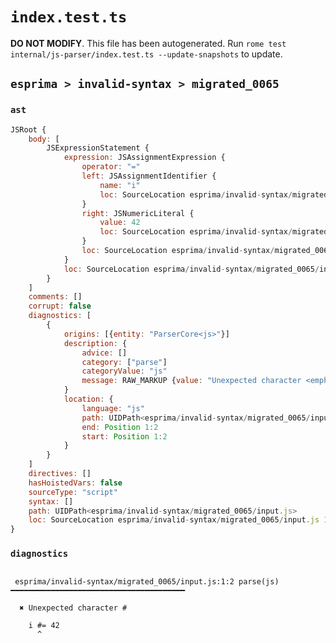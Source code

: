 # `index.test.ts`

**DO NOT MODIFY**. This file has been autogenerated. Run `rome test internal/js-parser/index.test.ts --update-snapshots` to update.

## `esprima > invalid-syntax > migrated_0065`

### `ast`

```javascript
JSRoot {
	body: [
		JSExpressionStatement {
			expression: JSAssignmentExpression {
				operator: "="
				left: JSAssignmentIdentifier {
					name: "i"
					loc: SourceLocation esprima/invalid-syntax/migrated_0065/input.js 1:0-1:1 (i)
				}
				right: JSNumericLiteral {
					value: 42
					loc: SourceLocation esprima/invalid-syntax/migrated_0065/input.js 1:5-1:7
				}
				loc: SourceLocation esprima/invalid-syntax/migrated_0065/input.js 1:0-1:7
			}
			loc: SourceLocation esprima/invalid-syntax/migrated_0065/input.js 1:0-1:7
		}
	]
	comments: []
	corrupt: false
	diagnostics: [
		{
			origins: [{entity: "ParserCore<js>"}]
			description: {
				advice: []
				category: ["parse"]
				categoryValue: "js"
				message: RAW_MARKUP {value: "Unexpected character <emphasis>#</emphasis>"}
			}
			location: {
				language: "js"
				path: UIDPath<esprima/invalid-syntax/migrated_0065/input.js>
				end: Position 1:2
				start: Position 1:2
			}
		}
	]
	directives: []
	hasHoistedVars: false
	sourceType: "script"
	syntax: []
	path: UIDPath<esprima/invalid-syntax/migrated_0065/input.js>
	loc: SourceLocation esprima/invalid-syntax/migrated_0065/input.js 1:0-2:0
}
```

### `diagnostics`

```

 esprima/invalid-syntax/migrated_0065/input.js:1:2 parse(js) ━━━━━━━━━━━━━━━━━━━━━━━━━━━━━━━━━━━━━━━

  ✖ Unexpected character #

    i #= 42
      ^


```
